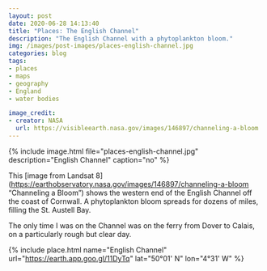 ```yaml
---
layout: post
date: 2020-06-28 14:13:40
title: "Places: The English Channel"
description: "The English Channel with a phytoplankton bloom."
img: /images/post-images/places-english-channel.jpg
categories: blog
tags:
- places
- maps
- geography
- England
- water bodies

image_credit:
- creator: NASA
  url: https://visibleearth.nasa.gov/images/146897/channeling-a-bloom
---
```


{% include image.html file="places-english-channel.jpg" description="English Channel" caption="no" %}

This [image from Landsat 8](https://earthobservatory.nasa.gov/images/146897/channeling-a-bloom “Channeling a Bloom”) shows the western end of the English Channel off the coast of Cornwall. A phytoplankton bloom spreads for dozens of miles, filling the St. Austell Bay.

The only time I was on the Channel was on the ferry from Dover to Calais, on a particularly rough but clear day.

{% include place.html name="English Channel" url="https://earth.app.goo.gl/11DyTq" lat="50°01' N" lon="4°31' W" %}

